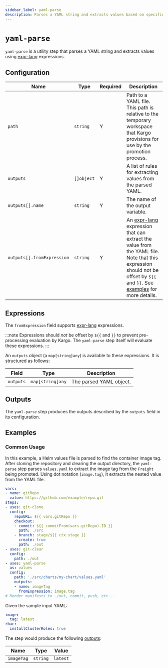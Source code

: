 ```yaml
---
sidebar_label: yaml-parse
description: Parses a YAML string and extracts values based on specified expressions.
---
```


# `yaml-parse`

`yaml-parse` is a utility step that parses a YAML string and extracts values
using [expr-lang] expressions.

## Configuration

| Name | Type | Required | Description |
|------|------|----------|-------------|
| `path` | `string` | Y | Path to a YAML file. This path is relative to the temporary workspace that Kargo provisions for use by the promotion process. |
| `outputs` | `[]object` | Y | A list of rules for extracting values from the parsed YAML. |
| `outputs[].name` | `string` | Y | The name of the output variable. |
| `outputs[].fromExpression` | `string` | Y | An [expr-lang] expression that can extract the value from the YAML file. Note that this expression should not be offset by `${{` and `}}`. See [examples](#examples) for more details. |

## Expressions

The `fromExpression` field supports [expr-lang] expressions.

:::note
Expressions should _not_ be offset by `${{` and `}}` to prevent pre-processing
evaluation by Kargo. The `yaml-parse` step itself will evaluate these
expressions.
:::

An `outputs` object (a `map[string]any`) is available to these expressions. It
is structured as follows:

| Field | Type | Description |
|-------|------|-------------|
| `outputs` | `map[string]any` | The parsed YAML object. |

## Outputs

The `yaml-parse` step produces the outputs described by the `outputs` field in
its configuration.

## Examples

### Common Usage

In this example, a Helm values file is parsed to find the container image tag.
After cloning the repository and clearing the output directory, the `yaml-parse`
step parses `values.yaml` to extract the image tag from the `Freight` being
promoted. Using dot notation (`image.tag`), it extracts the nested value from
the YAML file.

```yaml
vars:
- name: gitRepo
  value: https://github.com/example/repo.git
steps:
- uses: git-clone
  config:
    repoURL: ${{ vars.gitRepo }}
    checkout:
    - commit: ${{ commitFrom(vars.gitRepo).ID }}
      path: ./src
    - branch: stage/${{ ctx.stage }}
      create: true
      path: ./out
- uses: git-clear
  config:
    path: ./out
- uses: yaml-parse
  as: values
  config:
    path: './src/charts/my-chart/values.yaml'
    outputs:
    - name: imageTag
      fromExpression: image.tag
# Render manifests to ./out, commit, push, etc...
```

Given the sample input YAML:

```yaml
image:
  tag: latest
rbac:
  installClusterRoles: true
```

The step would produce the following
[outputs](../15-promotion-templates.md#step-outputs):

| Name | Type | Value |
|------|------|-------|
| `imageTag` | `string` | `latest` |

[expr-lang]: https://expr-lang.org
